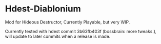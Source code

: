 # Hdest-Diablonium
Mod for Hideous Destructor, Currently Playable, but very WIP. 

Currently tested with hdest commit 3b63fb403f (bossbrain: more tweaks.), will update to later commits when a release is made.
